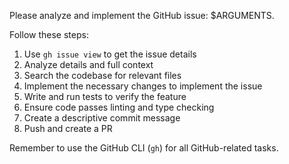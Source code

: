 Please analyze and implement the GitHub issue: $ARGUMENTS.

Follow these steps:

1. Use `gh issue view` to get the issue details
2. Analyze details and full context
3. Search the codebase for relevant files
4. Implement the necessary changes to implement the issue
5. Write and run tests to verify the feature
6. Ensure code passes linting and type checking
7. Create a descriptive commit message
8. Push and create a PR

Remember to use the GitHub CLI (`gh`) for all GitHub-related tasks.